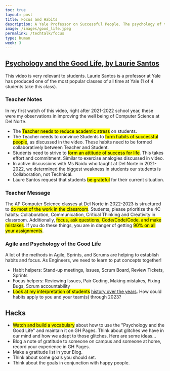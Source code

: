 ```yaml
---
toc: true
layout: post
title: Focus and Habits
description: A Yale Professor on Successful People. The psychology of the individual is often considered the key to success.  This is about analyzing those who are successful and applying those traits to ourself.
image: /images/good_life.jpeg
permalink: /techtalk/focus
type: human
week: 3
---
```


## [Psychology and the Good Life, by Laurie Santos](https://www.youtube.com/watch?v=ZizdB0TgAVM)
This video is very relevant to students.  Laurie Santos is a professor at Yale has produced one of the most popular classes of all time at Yale (1 of 4 students take this class).  

### Teacher Notes
In my first watch of this video, right after 2021-2022 school year, these were my observations in improving the well being of Computer Science at Del Norte. 
- The <mark>Teacher needs to reduce academic stress</mark> on students.
- The Teacher needs to convince Students to <mark>form habits of successful people</mark>, as discussed in the video. These habits need to be formed collaboratively between Teacher and Student.
- Students need to strive to <mark>form an attitude of success for life</mark>.  This takes effort and commitment.  Similar to exercise analogies discussed in video.
- In active discussions with Ms Naidu who taught at Del Norte in 2021-2022, we determined the biggest weakness in students our students is Collaboration, not Technical.  
- Laure Santos request that students <mark>be grateful</mark> for their current situation.

### Teacher Message
The AP Computer Science classes at Del Norte in 2022-2023 is structured to <mark>do most of the work in the classroom</mark>.  Students, please prioritize the 4C habits: Collaboration, Communication, Critical Thinking and Creativity in classroom.  Additionally, <mark>focus, ask questions, Code/Code/Code, and make mistakes</mark>. If you do these things, you are in danger of getting <mark>90% on all your assignments</mark>.

### Agile and Psychology of the Good Life
A lot of the methods in Agile, Sprints, and Scrums are helping to establish habits and focus. As Engineers, we need to learn to put concepts together! 
- Habit helpers: Stand-up meetings, Issues, Scrum Board, Review Tickets, Sprints
- Focus helpers: Reviewing Issues, Pair Coding, Making mistakes, Fixing Bugs, Scrum accountability
- <mark>Look at my interpretation of students</mark> [history over the years]({{site.baseurl}}/unit/history).  How could habits apply to you and your team(s) through 2023?

## Hacks
- <mark>Watch and build a vocabulary</mark> about how to use the "Psychology and the Good Life" and maintain it on GH Pages. Think about glitches we have in our mind and how we adapt to those glitches.  Here are some ideas...
- Blog a note of gratitude to someone on campus and someone at home, record your experience in GH Pages.
- Make a gratitude list in your Blog.
- Think about some goals you should set.
- Think about the goals in conjunction with happy people.
